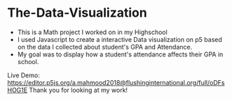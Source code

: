 # The-Data-Visualization
 - This is a Math project I worked on in my Highschool
 - I used Javascript to create a interactive Data visualization on p5 based on the data I collected about student's GPA and Attendance.
 - My goal was to display how a student's attendance affects their GPA in school.
 
 Live Demo: https://editor.p5js.org/a.mahmood2018@flushinginternational.org/full/oDFsHOG1E
 Thank you for looking at my work!